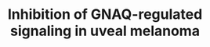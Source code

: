 ---
annotations:
- id: DOID:3479
  parent: disease of cellular proliferation
  type: Disease Ontology
  value: uveal cancer
- id: PW:0000125
  parent: signaling pathway
  type: Pathway Ontology
  value: G protein mediated signaling pathway
- id: CL:0000148
  parent: native cell
  type: Cell Type Ontology
  value: melanocyte
authors:
- Khanspers
- Eweitz
citedin: ''
communities: []
description: 'This pathway describes parallel and converging signaling pathways driven
  by GNAQ (Gαq) in uveal melanoma, and the inhibitory effects of darovasertib and
  FAKi (FAK inhibitor). Key points from [https://www.ncbi.nlm.nih.gov/pmc/articles/PMC10694608/
  Arang et al]: Darovasertib is a dual inhibitor of PKC and PRK/PKN; downstream of
  mutant GNAQ darovasertib blocks ERK and diminishes FAK activity; Darovasertib and
  FAKi act synergistically in preclinical uveal melanoma models.  This pathway model
  was developed based on Figure 7 in [https://www.ncbi.nlm.nih.gov/pmc/articles/PMC10694608/
  Arang et al].'
last-edited: 2024-12-09
ndex: null
organisms:
- Homo sapiens
redirect_from:
- /index.php/Pathway:WP5490
- /instance/WP5490
- /instance/WP5490_r136023
revision: r136023
schema-jsonld:
- '@context': https://schema.org/
  '@id': https://wikipathways.github.io/pathways/WP5490.html
  '@type': Dataset
  creator:
    '@type': Organization
    name: WikiPathways
  description: 'This pathway describes parallel and converging signaling pathways
    driven by GNAQ (Gαq) in uveal melanoma, and the inhibitory effects of darovasertib
    and FAKi (FAK inhibitor). Key points from [https://www.ncbi.nlm.nih.gov/pmc/articles/PMC10694608/
    Arang et al]: Darovasertib is a dual inhibitor of PKC and PRK/PKN; downstream
    of mutant GNAQ darovasertib blocks ERK and diminishes FAK activity; Darovasertib
    and FAKi act synergistically in preclinical uveal melanoma models.  This pathway
    model was developed based on Figure 7 in [https://www.ncbi.nlm.nih.gov/pmc/articles/PMC10694608/
    Arang et al].'
  keywords:
  - AKT1
  - AKT2
  - AKT3
  - DAG
  - Darovasertib
  - FAK
  - FAK inhibitor
  - G-beta
  - G-gamma
  - GNAQ
  - LATS1
  - LATS2
  - MAPK1
  - MOB1A
  - MTOR
  - PIK3CA
  - PIK3CB
  - PIK3CD
  - PIK3R1
  - PIK3R2
  - PIK3R3
  - PKC
  - PKN1
  - PKN2
  - PKN3
  - PLCB1
  - PLCB2
  - PLCB3
  - PLCB4
  - RHOA
  - ROCK1
  - TEAD1
  - TEAD2
  - TEAD3
  - TEAD4
  - TRIO
  - TSC1
  - TSC2
  - YAP1
  license: CC0
  name: Inhibition of GNAQ-regulated signaling in uveal melanoma
seo: CreativeWork
title: Inhibition of GNAQ-regulated signaling in uveal melanoma
wpid: WP5490
---